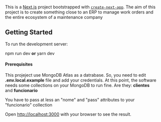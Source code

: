This is a [Next.js](https://nextjs.org/) project bootstrapped with [`create-next-app`](https://github.com/vercel/next.js/tree/canary/packages/create-next-app).
The aim of this project is to create something close to an ERP to manage work orders and the entire ecosystem of a maintenance company

## Getting Started

To run the development server:

npm run dev **or** yarn dev

#### Prerequisites

This projeject use MongoDB Atlas as a datrabase. So, you need to edit **.env.local.example** file and add your credentials.
At this point, the software needs some collections on your MongoDB to run fine. Are they: **clientes** and **funcionario**

You have to pass at less an "nome" and "pass" attributes to your "funcionario" collection

Open [http://localhost:3000](http://localhost:3000) with your browser to see the result.

